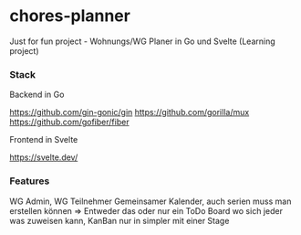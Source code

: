 # chores-planner
Just for fun project - Wohnungs/WG Planer in Go und Svelte (Learning project) 

### Stack
Backend in Go

https://github.com/gin-gonic/gin
https://github.com/gorilla/mux
https://github.com/gofiber/fiber

Frontend in Svelte

https://svelte.dev/

### Features
WG Admin, WG Teilnehmer
Gemeinsamer Kalender, auch serien muss man erstellen können
=> Entweder das oder nur ein ToDo Board wo sich jeder was zuweisen kann, KanBan nur in simpler mit einer Stage

